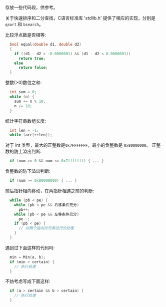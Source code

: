 
存放一些代码段，供参考。

关于快速排序和二分查找，C语言标准库 'stdlib.h' 提供了相应的实现，分别是 `qsort` 和 `bsearch`。

比较浮点数是否相等:
```cpp
  bool equal(double d1, double d2)
  {
    if ((d1 - d2 > -0.0000001) && (d1 - d2 < 0.0000001))
      return true;
    else
      return false;
  }
```

整数(>0)数位之和:
```cpp
  int sum = 0;
  while (n) {
    sum += n % 10;
    n /= 10;
  }
```

统计字符串数组长度:
```cpp
  int len = -1;
  while (arr[++len]);
```

对于 int 类型，最大的正整数是`0x7FFFFFFF`，最小的负整数是 `0x80000000`。
正整数的防上溢出判断:
```cpp
  if (num >= 0 && num <= 0x7fffffff) { ... }
```
负整数的防下溢出判断:
```cpp
  if (num >= 0x80000000) { ... }
```

前后指针相向移动，在两指针相遇之前的判断:
```cpp
  while (pb < pe) {
    while (pb < pe && 右移条件充分)
      pb++;
    while (pb < pe && 左移条件充分)
      pe--;
    if (pb < pe) {
      // 对两个指向的元素进行的处理
    }
  }
```

遇到过下面这样的代码吗:
```cpp
  min = Min(a, b);
  if (min > certain) {
    // 执行处理
  }
```
不妨考虑写成下面这样:
```cpp
  if (a > certain && b > certain) {
    // 执行处理
  }
```

